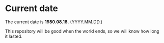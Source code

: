 # Current date

The current date is **1980.08.18.** (YYYY.MM.DD.)

This repository will be good when the world ends, so we will know how long it lasted.